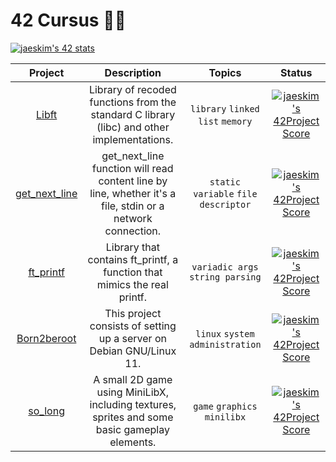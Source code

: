 # 42 Cursus 👨‍🎓
[![jaeskim's 42 stats](https://badge42.herokuapp.com/api/stats/degabrie?&privacyName=true&cursus=42cursus&darkMode=true)](https://github.com/JaeSeoKim/badge42)

| Project | Description | Topics |Status |
|:-------:|:-------:|:-------:|:-------:|
| [Libft](https://github.com/denisgodoy/42-libft) | Library of recoded functions from the standard C library (libc) and other implementations. |`library` `linked list` `memory`| [![jaeskim's 42Project Score](https://badge42.herokuapp.com/api/project/degabrie/Libft)](https://github.com/JaeSeoKim/badge42) |
| [get_next_line](https://github.com/denisgodoy/42-gnl) | get_next_line function will read content line by line, whether it's a file, stdin or a network connection.|`static variable` `file descriptor`| [![jaeskim's 42Project Score](https://badge42.herokuapp.com/api/project/degabrie/get_next_line)](https://github.com/JaeSeoKim/badge42) |
| [ft_printf](https://github.com/denisgodoy/42-ft_printf) |Library that contains ft_printf, a function that mimics the real printf.  |`variadic args` `string parsing`| [![jaeskim's 42Project Score](https://badge42.herokuapp.com/api/project/degabrie/ft_printf)](https://github.com/JaeSeoKim/badge42) |
| [Born2beroot](https://github.com/denisgodoy/42-born2beroot) |This project consists of setting up a server on Debian GNU/Linux 11.  |`linux` `system administration`| [![jaeskim's 42Project Score](https://badge42.herokuapp.com/api/project/degabrie/Born2beroot)](https://github.com/JaeSeoKim/badge42) |
| [so_long](https://github.com/denisgodoy/42-so_long) | A small 2D game using MiniLibX, including textures, sprites and some basic gameplay elements. |`game` `graphics` `minilibx`| [![jaeskim's 42Project Score](https://badge42.herokuapp.com/api/project/degabrie/so_long)](https://github.com/JaeSeoKim/badge42) |
